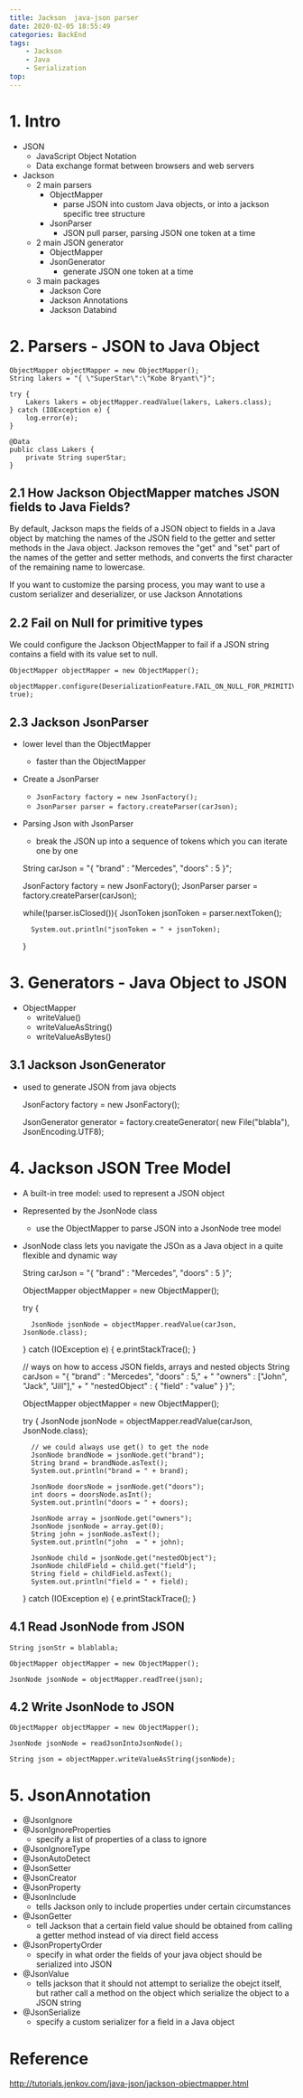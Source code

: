 ```yaml
---
title: Jackson  java-json parser
date: 2020-02-05 18:55:49
categories: BackEnd
tags:
    - Jackson
    - Java
    - Serialization
top:
---
```

# 1. Intro 

+ JSON 
    + JavaScript Object Notation 
    + Data exchange format between browsers and web servers 
+ Jackson 
    + 2 main parsers 
        + ObjectMapper 
            + parse JSON into custom Java objects, or into a jackson specific tree structure 
        + JsonParser 
            + JSON pull parser, parsing JSON one token at a time 
    + 2 main JSON generator
        + ObjectMapper 
        + JsonGenerator
            + generate JSON one token at a time 
    + 3 main packages 
        + Jackson Core
        + Jackson Annotations
        + Jackson Databind 


# 2. Parsers - JSON to Java Object 

    ObjectMapper objectMapper = new ObjectMapper();
    String lakers = "{ \"SuperStar\":\"Kobe Bryant\"}";
    
    try {
        Lakers lakers = objectMapper.readValue(lakers, Lakers.class);
    } catch (IOException e) {
        log.error(e);
    }

    @Data
    public class Lakers {
        private String superStar;
    }

## 2.1 How Jackson ObjectMapper matches JSON fields to Java Fields? 

By default, Jackson maps the fields of a JSON object to fields in a Java object by matching the names of the JSON field to the getter and setter methods in the Java object. 
Jackson removes the "get" and "set" part of the names of the getter and setter methods, and converts the first character of the remaining name to lowercase.

If you want to customize the parsing process, you may want to use a custom serializer and deserializer, or use Jackson Annotations 


## 2.2 Fail on Null for primitive types 

We could configure the Jackson ObjectMapper to fail if a JSON string contains a field with its value set to null. 

    ObjectMapper objectMapper = new ObjectMapper();
    
    objectMapper.configure(DeserializationFeature.FAIL_ON_NULL_FOR_PRIMITIVES, true);
    
    
## 2.3 Jackson JsonParser 

+ lower level than the ObjectMapper 
    + faster than the ObjectMapper

+ Create a JsonParser 
    + `JsonFactory factory = new JsonFactory();`
    + `JsonParser parser = factory.createParser(carJson);`

+ Parsing Json with JsonParser
    + break the JSON up into a sequence of tokens which you can iterate one by one 


    String carJson =
            "{ \"brand\" : \"Mercedes\", \"doors\" : 5 }";
    
    JsonFactory factory = new JsonFactory();
    JsonParser  parser  = factory.createParser(carJson);
    
    while(!parser.isClosed()){
        JsonToken jsonToken = parser.nextToken();
    
        System.out.println("jsonToken = " + jsonToken);
    }

# 3. Generators - Java Object to JSON 

+ ObjectMapper
    + writeValue()
    + writeValueAsString()
    + writeValueAsBytes()

## 3.1 Jackson JsonGenerator 

+ used to generate JSON from java objects 

    
    JsonFactory factory = new JsonFactory();
    
    JsonGenerator generator = factory.createGenerator(
        new File("blabla"), JsonEncoding.UTF8);


# 4. Jackson JSON Tree Model 

+ A built-in tree model: used to represent a JSON object 
+ Represented by the JsonNode class 
    + use the ObjectMapper to parse JSON into a JsonNode tree model
+ JsonNode class lets you navigate the JSOn as a Java object in a quite flexible and dynamic way 


    String carJson =
            "{ \"brand\" : \"Mercedes\", \"doors\" : 5 }";
    
    ObjectMapper objectMapper = new ObjectMapper();
    
    try {
    
        JsonNode jsonNode = objectMapper.readValue(carJson, JsonNode.class);
    
    } catch (IOException e) {
        e.printStackTrace();
    }

    // ways on how to access JSON fields, arrays and nested objects 
    String carJson =
        "{ \"brand\" : \"Mercedes\", \"doors\" : 5," +
        "  \"owners\" : [\"John\", \"Jack\", \"Jill\"]," +
        "  \"nestedObject\" : { \"field\" : \"value\" } }";

    ObjectMapper objectMapper = new ObjectMapper();
    
    try {
        JsonNode jsonNode = objectMapper.readValue(carJson, JsonNode.class);
    
        // we could always use get() to get the node 
        JsonNode brandNode = jsonNode.get("brand");
        String brand = brandNode.asText();
        System.out.println("brand = " + brand);
    
        JsonNode doorsNode = jsonNode.get("doors");
        int doors = doorsNode.asInt();
        System.out.println("doors = " + doors);
    
        JsonNode array = jsonNode.get("owners");
        JsonNode jsonNode = array.get(0);
        String john = jsonNode.asText();
        System.out.println("john  = " + john);
    
        JsonNode child = jsonNode.get("nestedObject");
        JsonNode childField = child.get("field");
        String field = childField.asText();
        System.out.println("field = " + field);
    
    } catch (IOException e) {
        e.printStackTrace();
    }
## 4.1 Read JsonNode from JSON 

    String jsonStr = blablabla;
    
    ObjectMapper objectMapper = new ObjectMapper();
    
    JsonNode jsonNode = objectMapper.readTree(json);
    
## 4.2 Write JsonNode to JSON 

    ObjectMapper objectMapper = new ObjectMapper();
    
    JsonNode jsonNode = readJsonIntoJsonNode();
    
    String json = objectMapper.writeValueAsString(jsonNode);

# 5. JsonAnnotation 

+ @JsonIgnore
+ @JsonIgnoreProperties
    + specify a list of properties of a class to ignore 
+ @JsonIgnoreType
+ @JsonAutoDetect 
+ @JsonSetter 
+ @JsonCreator
+ @JsonProperty 
+ @JsonInclude
    + tells Jackson only to include properties under certain circumstances
+ @JsonGetter 
    + tell Jackson that a certain field value should be obtained from calling a getter method instead of via direct field access 
+ @JsonPropertyOrder
    + specify in what order the fields of your java object should be serialized into JSON
+ @JsonValue
    + tells jackson that it should not attempt to serialize the obejct itself, but rather call a method on the object which serialize the object to a JSON string 
+ @JsonSerialize 
    + specify a custom serializer for a field in a Java object  

# Reference 

http://tutorials.jenkov.com/java-json/jackson-objectmapper.html